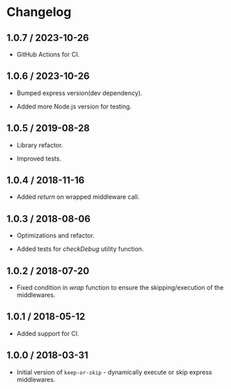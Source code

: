 # Changelog

## 1.0.7 / 2023-10-26

* GitHub Actions for CI.

## 1.0.6 / 2023-10-26

* Bumped express version(dev dependency).

* Added more Node.js version for testing.

## 1.0.5 / 2019-08-28

* Library refactor.

* Improved tests.

## 1.0.4 / 2018-11-16

* Added *return* on wrapped middleware call.

## 1.0.3 / 2018-08-06

* Optimizations and refactor.

* Added tests for *checkDebug* utility function.

## 1.0.2 / 2018-07-20

* Fixed condition in *wrap* function to ensure the skipping/execution of the middlewares.

## 1.0.1 / 2018-05-12

* Added support for CI.

## 1.0.0 / 2018-03-31

* Initial version of `keep-or-skip` - dynamically execute or skip express middlewares.

